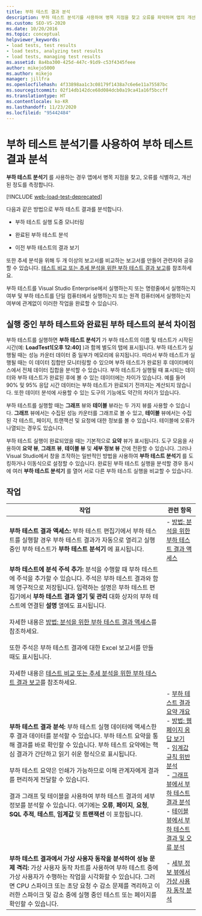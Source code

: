 ```yaml
---
title: 부하 테스트 결과 분석
description: 부하 테스트 분석기를 사용하여 병목 지점을 찾고 오류를 파악하며 앱의 개선 사항을 측정하는 방법을 알아봅니다.
ms.custom: SEO-VS-2020
ms.date: 10/20/2016
ms.topic: conceptual
helpviewer_keywords:
- load tests, test results
- load tests, analyzing test results
- load tests, managing test results
ms.assetid: 8a4ba300-425d-447c-91d9-c53f4345feee
author: mikejo5000
ms.author: mikejo
manager: jillfra
ms.openlocfilehash: 4f33898aa1c3c08179f1438a7c6e6e11a75587bc
ms.sourcegitcommit: 02f14db142dce68d084dcb0a19ca41a16f5bccff
ms.translationtype: HT
ms.contentlocale: ko-KR
ms.lasthandoff: 11/23/2020
ms.locfileid: "95442484"
---
```

# <a name="analyze-load-test-results-using-the-load-test-analyzer"></a>부하 테스트 분석기를 사용하여 부하 테스트 결과 분석

**부하 테스트 분석기** 를 사용하는 경우 앱에서 병목 지점을 찾고, 오류를 식별하고, 개선된 정도를 측정합니다.

[!INCLUDE [web-load-test-deprecated](includes/web-load-test-deprecated.md)]

다음과 같은 방법으로 부하 테스트 결과를 분석합니다.

- 부하 테스트 실행 도중 모니터링

- 완료된 부하 테스트 분석

- 이전 부하 테스트의 결과 보기

또한 추세 분석을 위해 두 개 이상의 보고서를 비교하는 보고서를 만들어 관련자와 공유할 수 있습니다. [테스트 비교 또는 추세 분석을 위한 부하 테스트 결과 보고](../test/compare-load-test-results.md)를 참조하세요.

부하 테스트를 Visual Studio Enterprise에서 실행하는지 또는 명령줄에서 실행하는지 여부 및 부하 테스트를 단일 컴퓨터에서 실행하는지 또는 원격 컴퓨터에서 실행하는지 여부에 관계없이 이러한 작업을 완료할 수 있습니다.

## <a name="differences-between-analyzing-a-running-and-a-completed-load-test"></a>실행 중인 부하 테스트와 완료된 부하 테스트의 분석 차이점

부하 테스트를 실행하면 **부하 테스트 분석기** 가 부하 테스트의 이름 및 테스트가 시작된 시간(예: **LoadTest1[오후 12:40]** )과 함께 별도의 탭에 표시됩니다. 부하 테스트가 실행될 때는 성능 카운터 데이터 중 일부가 메모리에 유지됩니다. 따라서 부하 테스트가 실행될 때는 이 데이터 집합만 모니터링할 수 있으며 부하 테스트가 완료된 후 데이터베이스에서 전체 데이터 집합을 분석할 수 있습니다. 부하 테스트가 실행될 때 표시되는 데이터와 부하 테스트가 완료된 후에 볼 수 있는 데이터에는 차이가 있습니다. 예를 들어 90% 및 95% 응답 시간 데이터는 부하 테스트가 완료되기 전까지는 계산되지 않습니다. 또한 데이터 분석에 사용할 수 있는 도구의 기능에도 약간의 차이가 있습니다.

부하 테스트를 실행할 때는 **그래프** 뷰와 **테이블** 뷰라는 두 가지 뷰를 사용할 수 있습니다. **그래프** 뷰에서는 수집된 성능 카운터를 그래프로 볼 수 있고, **테이블** 뷰에서는 수집된 각 테스트, 페이지, 트랜잭션 및 요청에 대한 정보를 볼 수 있습니다. 테이블에 오류가 나열되는 경우도 있습니다.

부하 테스트 실행이 완료되었을 때는 기본적으로 **요약** 뷰가 표시됩니다. 도구 모음을 사용하여 **요약 뷰**, **그래프 뷰**, **테이블 뷰** 및 **세부 정보 뷰** 간에 전환할 수 있습니다. 그러나 Visual Studio에서 창을 조작하는 일반적인 방법을 사용하여 **부하 테스트 분석기** 를 도킹하거나 이동식으로 설정할 수 있습니다. 완료된 부하 테스트 실행을 분석할 경우 동시에 여러 **부하 테스트 분석기** 를 열어 서로 다른 부하 테스트 실행을 비교할 수 있습니다.

## <a name="tasks"></a>작업

|작업|관련 항목|
|-|-|
|**부하 테스트 결과 액세스:** 부하 테스트 편집기에서 부하 테스트를 실행할 경우 부하 테스트 결과가 자동으로 열리고 실행 중인 부하 테스트가 **부하 테스트 분석기** 에 표시됩니다.|-   [방법: 분석을 위한 부하 테스트 결과 액세스](../test/how-to-access-load-test-results-for-analysis.md)|
|**부하 테스트에 분석 주석 추가:** 분석을 수행할 때 부하 테스트에 주석을 추가할 수 있습니다. 주석은 부하 테스트 결과와 함께 영구적으로 저장됩니다. 입력하는 설명은 부하 테스트 편집기에서 **부하 테스트 결과 열기 및 관리** 대화 상자의 부하 테스트에 연결된 **설명** 열에도 표시됩니다.<br /><br /> 자세한 내용은 [방법: 분석을 위한 부하 테스트 결과 액세스](../test/how-to-access-load-test-results-for-analysis.md)를 참조하세요.<br /><br /> 또한 주석은 부하 테스트 결과에 대한 Excel 보고서를 만들 때도 표시됩니다.<br /><br /> 자세한 내용은 [테스트 비교 또는 추세 분석을 위한 부하 테스트 결과 보고](../test/compare-load-test-results.md)를 참조하세요.||
|**부하 테스트 결과 분석:** 부하 테스트 실행 데이터에 액세스한 후 결과 데이터를 분석할 수 있습니다. 부하 테스트 요약을 통해 결과를 바로 확인할 수 있습니다. 부하 테스트 요약에는 핵심 결과가 간단하고 읽기 쉬운 형식으로 표시됩니다.<br /><br /> 부하 테스트 요약은 인쇄가 가능하므로 이해 관계자에게 결과를 편리하게 전달할 수 있습니다.<br /><br /> 결과 그래프 및 테이블을 사용하여 부하 테스트 결과의 세부 정보를 분석할 수 있습니다. 여기에는 **오류**, **페이지**, **요청**, **SQL 추적**, **테스트**, **임계값** 및 **트랜잭션** 이 포함됩니다.|-   [부하 테스트 결과 요약 개요](../test/load-test-results-summary-overview.md)<br />-   [방법: 웹 페이지 응답 보기](../test/how-to-view-web-page-response-time-in-a-load-test.md)<br />-   [임계값 규칙 위반 분석](../test/analyze-threshold-rule-violations-in-load-tests.md)<br />-   [그래프 뷰에서 부하 테스트 결과 분석](../test/analyze-load-test-results-in-the-graphs-view.md)<br />-   [테이블 뷰에서 부하 테스트 결과 및 오류 분석](../test/analyze-load-test-results-and-errors-in-the-tables-view.md)|
|**부하 테스트 결과에서 가상 사용자 동작을 분석하여 성능 문제 격리:** 가상 사용자 동작 차트를 사용하여 부하 테스트 중에 가상 사용자가 수행하는 작업을 시각화할 수 있습니다. 그러면 CPU 스파이크 또는 초당 요청 수 감소 문제를 격리하고 이러한 스파이크 및 감소 중에 실행 중인 테스트 또는 페이지를 확인할 수 있습니다.|-   [세부 정보 뷰에서 가상 사용자 동작 분석](../test/analyze-load-test-virtual-user-activity-in-the-details-view.md)|
